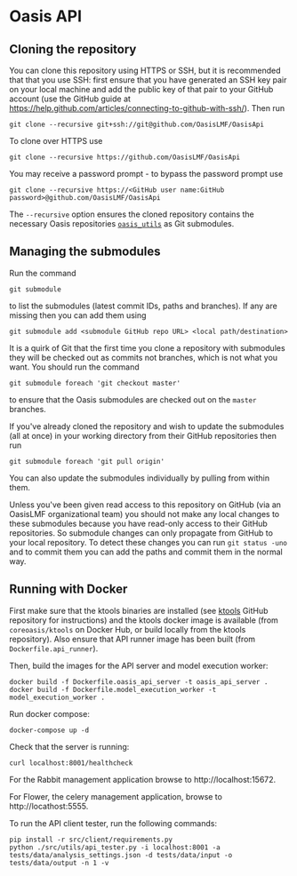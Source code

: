 # Oasis API

## Cloning the repository

You can clone this repository using HTTPS or SSH, but it is recommended that that you use SSH: first ensure that you have generated an SSH key pair on your local machine and add the public key of that pair to your GitHub account (use the GitHub guide at https://help.github.com/articles/connecting-to-github-with-ssh/). Then run

    git clone --recursive git+ssh://git@github.com/OasisLMF/OasisApi

To clone over HTTPS use

    git clone --recursive https://github.com/OasisLMF/OasisApi

You may receive a password prompt - to bypass the password prompt use

    git clone --recursive https://<GitHub user name:GitHub password>@github.com/OasisLMF/OasisApi

The `--recursive` option ensures the cloned repository contains the necessary Oasis repositories <a href="https://github.com/OasisLMF/oasis_utils" target="_blank">`oasis_utils`</a> as Git submodules.

## Managing the submodules

Run the command

    git submodule

to list the submodules (latest commit IDs, paths and branches). If any are missing then you can add them using

	git submodule add <submodule GitHub repo URL> <local path/destination>

It is a quirk of Git that the first time you clone a repository with submodules they will be checked out as commits not branches, which is not what you want. You should run the command

    git submodule foreach 'git checkout master'

to ensure that the Oasis submodules are checked out on the `master` branches.

If you've already cloned the repository and wish to update the submodules (all at once) in your working directory from their GitHub repositories then run

    git submodule foreach 'git pull origin'

You can also update the submodules individually by pulling from within them.

Unless you've been given read access to this repository on GitHub (via an OasisLMF organizational team) you should not make any local changes to these submodules because you have read-only access to their GitHub repositories. So submodule changes can only propagate from GitHub to your local repository. To detect these changes you can run `git status -uno` and to commit them you can add the paths and commit them in the normal way.

## Running with Docker

First make sure that the ktools binaries are installed (see <a href="https://github.com/OasisLMF/ktools" target="_blank">ktools</a> GitHub repository for instructions) and the ktools docker image is available (from `coreoasis/ktools` on Docker Hub, or build locally from the ktools repository). Also ensure that API runner image has been built (from `Dockerfile.api_runner`).

Then, build the images for the API server and model execution worker: 

    docker build -f Dockerfile.oasis_api_server -t oasis_api_server .
    docker build -f Dockerfile.model_execution_worker -t model_execution_worker .

Run docker compose:

    docker-compose up -d

Check that the server is running:

    curl localhost:8001/healthcheck

For the Rabbit management application browse to http://localhost:15672.

For Flower, the celery management application, browse to http://locathost:5555.

To run the API client tester, run the following commands:

    pip install -r src/client/requirements.py
    python ./src/utils/api_tester.py -i localhost:8001 -a tests/data/analysis_settings.json -d tests/data/input -o tests/data/output -n 1 -v

